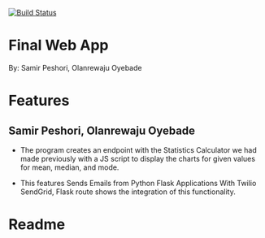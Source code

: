 [![Build Status](https://travis-ci.com/speshori/Stats_Calculator_App_IS601.svg?branch=main)](https://travis-ci.com/speshori/Stats_Calculator_App_IS601)

# Final Web App 
By: Samir Peshori, Olanrewaju Oyebade

# Features
## Samir Peshori, Olanrewaju Oyebade
* The program creates an endpoint with the Statistics Calculator we had made previously with a JS script to display the charts for given values for mean, median, and mode.

* This features Sends Emails from Python Flask Applications With Twilio SendGrid,  Flask route shows the integration of this functionality. 

# Readme


